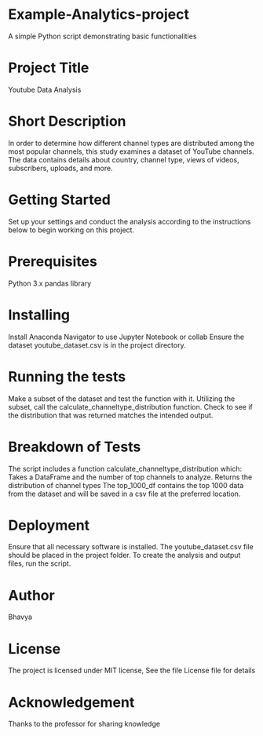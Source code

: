 # Example-Analytics-project
A simple Python script demonstrating basic functionalities

# Project Title
Youtube Data Analysis

# Short Description
In order to determine how different channel types are distributed among the most popular channels, this study examines a dataset of YouTube channels. The data contains details about country, channel type, views of videos, subscribers, uploads, and more.

# Getting Started
Set up your settings and conduct the analysis according to the instructions below to begin working on this project.

# Prerequisites
Python 3.x
pandas library

# Installing
Install Anaconda Navigator to use Jupyter Notebook or collab 
Ensure the dataset youtube_dataset.csv is in the project directory.
 
# Running the tests
Make a subset of the dataset and test the function with it.
Utilizing the subset, call the calculate_channeltype_distribution function.
Check to see if the distribution that was returned matches the intended output.


# Breakdown of Tests
The script includes a function calculate_channeltype_distribution which:
Takes a DataFrame and the number of top channels to analyze.
Returns the distribution of channel types
The top_1000_df contains the top 1000 data from the dataset and will be saved in a csv file at the preferred location.

# Deployment
Ensure that all necessary software is installed.
The youtube_dataset.csv file should be placed in the project folder.
To create the analysis and output files, run the script.
 
# Author 
Bhavya

# License
The project is licensed under MIT license, See the file License file for details


# Acknowledgement
Thanks to the professor for sharing knowledge 
